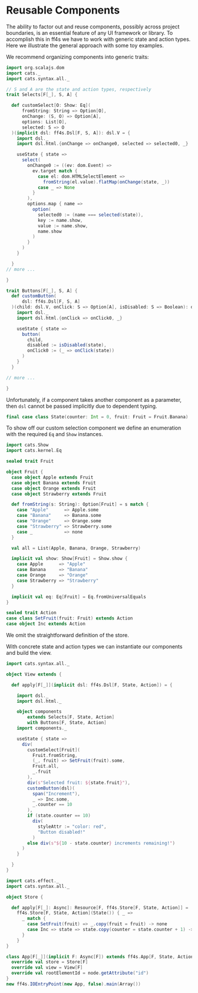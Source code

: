 # Reusable Components

The ability to factor out and reuse components, possibly across project boundaries, is an essential feature of any UI framework or library. To accomplish this in ff4s we have to work with generic state and action types. Here we illustrate the general approach with some toy examples.

We recommend organizing components into generic traits:

```scala mdoc:js:shared
import org.scalajs.dom
import cats._
import cats.syntax.all._

// S and A are the state and action types, respectively
trait Selects[F[_], S, A] {

  def customSelect[O: Show: Eq](
      fromString: String => Option[O],
      onChange: (S, O) => Option[A],
      options: List[O],
      selected: S => O
  )(implicit dsl: ff4s.Dsl[F, S, A]): dsl.V = {
    import dsl._
    import dsl.html.{onChange => onChange0, selected => selected0, _}

    useState { state =>
      select(
        onChange0 := ((ev: dom.Event) =>
          ev.target match {
            case el: dom.HTMLSelectElement =>
              fromString(el.value).flatMap(onChange(state, _))
            case _ => None
          }
        ),
        options.map { name =>
          option(
            selected0 := (name === selected(state)),
            key := name.show,
            value := name.show,
            name.show
          )
        }
      )
    }

  }
// more ...

}

trait Buttons[F[_], S, A] {
  def customButton(
      dsl: ff4s.Dsl[F, S, A]
  )(child: dsl.V, onClick: S => Option[A], isDisabled: S => Boolean): dsl.V = {
    import dsl._
    import dsl.html.{onClick => onClick0, _}

    useState { state =>
      button(
        child,
        disabled := isDisabled(state),
        onClick0 := (_ => onClick(state))
      )
    }
  }

// more ...

}
```

Unfortunately, if a component takes another component as a parameter, then `dsl` cannot be passed implicitly due to dependent typing.

```scala mdoc:js:shared
final case class State(counter: Int = 0, fruit: Fruit = Fruit.Banana)
```

To show off our custom selection component we define an enumeration with the required `Eq` and `Show` instances.

```scala mdoc:js:shared
import cats.Show
import cats.kernel.Eq

sealed trait Fruit

object Fruit {
  case object Apple extends Fruit
  case object Banana extends Fruit
  case object Orange extends Fruit
  case object Strawberry extends Fruit

  def fromString(s: String): Option[Fruit] = s match {
    case "Apple"      => Apple.some
    case "Banana"     => Banana.some
    case "Orange"     => Orange.some
    case "Strawberry" => Strawberry.some
    case _            => none
  }

  val all = List(Apple, Banana, Orange, Strawberry)

  implicit val show: Show[Fruit] = Show.show {
    case Apple      => "Apple"
    case Banana     => "Banana"
    case Orange     => "Orange"
    case Strawberry => "Strawberry"
  }

  implicit val eq: Eq[Fruit] = Eq.fromUniversalEquals
}
```

```scala mdoc:js:shared
sealed trait Action
case class SetFruit(fruit: Fruit) extends Action
case object Inc extends Action
```

We omit the straightforward definition of the store.

With concrete state and action types we can instantiate our components and build the view.

```scala mdoc:js:shared
import cats.syntax.all._

object View extends {

  def apply[F[_]](implicit dsl: ff4s.Dsl[F, State, Action]) = {

    import dsl._
    import dsl.html._

    object components
        extends Selects[F, State, Action]
        with Buttons[F, State, Action]
    import components._

    useState { state =>
      div(
        customSelect[Fruit](
          Fruit.fromString,
          (_, fruit) => SetFruit(fruit).some,
          Fruit.all,
          _.fruit
        ),
        div(s"Selected fruit: ${state.fruit}"),
        customButton(dsl)(
          span("Increment"),
          _ => Inc.some,
          _.counter == 10
        ),
        if (state.counter == 10)
          div(
            styleAttr := "color: red",
            "Button disabled!"
          )
        else div(s"${10 - state.counter} increments remaining!")
      )
    }

  }
}
```

```scala mdoc:js:invisible
import cats.effect._
import cats.syntax.all._

object Store {

  def apply[F[_]: Async]: Resource[F, ff4s.Store[F, State, Action]] =
    ff4s.Store[F, State, Action](State()) { _ =>
      _ match {
        case SetFruit(fruit) => _.copy(fruit = fruit) -> none
        case Inc => state => state.copy(counter = state.counter + 1) -> none
      }
    }
}

class App[F[_]](implicit F: Async[F]) extends ff4s.App[F, State, Action] {
  override val store = Store[F]
  override val view = View[F]
  override val rootElementId = node.getAttribute("id")
}
new ff4s.IOEntryPoint(new App, false).main(Array())
```

